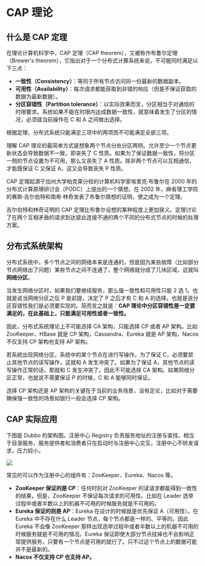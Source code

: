 # CAP 理论

## 什么是 CAP 定理

在理论计算机科学中，CAP 定理（CAP theorem），又被称作布鲁尔定理（Brewer's theorem），它指出对于一个分布式计算系统来说，不可能同时满足以下三点：

* **一致性（Consistency）**：等同于所有节点访问同一份最新的数据副本。
* **可用性（Availability）**：每次请求都能获取到非错的响应（但是不保证获取的数据为最新数据）。
* **分区容错性（Partition tolerance）**：以实际效果而言，分区相当于对通信的时限要求。系统如果不能在时限内达成数据一致性，就意味着发生了分区的情况，必须就当前操作在 C 和 A 之间做出选择。

根据定理，分布式系统只能满足三项中的两项而不可能满足全部三项。

理解 CAP 理论的最简单方式是想象两个节点分处分区两侧。允许至少一个节点更新状态会导致数据不一致，即丧失了 C 性质。如果为了保证数据一致性，将分区一侧的节点设置为不可用，那么又丧失了 A 性质。除非两个节点可以互相通信，才能既保证 C 又保证 A，这又会导致丧失 P 性质。

CAP 定理起源于加州大学柏克莱分校的计算机科学家埃里克·布鲁尔在 2000 年的分布式计算原理研讨会（PODC）上提出的一个猜想。在 2002 年，麻省理工学院的赛斯·吉尔伯特和南希·林奇发表了布鲁尔猜想的证明，使之成为一个定理。

吉尔伯特和林奇证明的 CAP 定理比布鲁尔设想的某种程度上更加狭义。定理讨论了在两个互相矛盾的请求到达彼此连接不通的两个不同的分布式节点的时候的处理方案。

## 分布式系统架构

分布式系统中，多个节点之间的网络本来是连通的，但是因为某些故障（比如部分节点网络出了问题）某些节点之间不连通了，整个网络就分成了几块区域，这就叫 **网络分区**。

当发生网络分区时，如果我们要继续服务，那么强一致性和可用性只能 2 选 1。也就是说当网络分区之后 P 是前提，决定了 P 之后才有 C 和 A 的选择。也就是说分区容错性我们是必须要实现的。简而言之就是：**CAP 理论中分区容错性是一定要满足的，在此基础上，只能满足可用性或者一致性。**

因此，分布式系统理论上不可能选择 CA 架构，只能选择 CP 或者 AP 架构。比如 ZooKeeper、HBase 就是 CP 架构，Cassandra、Eureka 就是 AP 架构，Nacos 不仅支持 CP 架构也支持 AP 架构。

若系统出现网络分区，系统中的某个节点在进行写操作。为了保证 C，必须要禁止其他节点的读写操作，这就和 A 发生冲突了。如果为了保证 A，其他节点的读写操作正常的话，那就和 C 发生冲突了。因此不可能选择 CA 架构。如果网络分区正常，也就说不需要保证 P 的时候，C 和 A 能够同时保证。

选择 CP 架构还是 AP 架构的关键在于当前的业务场景，没有定论，比如对于需要确保强一致性的场景如银行一般会选择 CP 架构。

## CAP 实际应用

下图是 Dubbo 的架构图。注册中心 Registry 负责服务地址的注册与查找，相当于目录服务，服务提供者和消费者只在启动时与注册中心交互，注册中心不转发请求，压力较小。

<img src="/images/2025-04-26_22-07-16.png" style="margin: 0 auto">

常见的可以作为注册中心的组件有：ZooKeeper、Eureka、Nacos 等。

* **ZooKeeper 保证的是 CP**：任何时刻对 ZooKeeper 的读请求都能得到一致性的结果，但是，ZooKeeper 不保证每次请求的可用性。比如在 Leader 选举过程中或者半数以上的机器不可用的时候服务就是不可用的。
* **Eureka 保证的则是 AP**：Eureka 在设计的时候就是优先保证 A（可用性）。在 Eureka 中不存在什么 Leader 节点，每个节点都是一样的、平等的。因此 Eureka 不会像 ZooKeeper 那样出现选举过程中或者半数以上的机器不可用的时候服务就是不可用的情况。Eureka 保证即使大部分节点挂掉也不会影响正常提供服务，只要有一个节点是可用的就行了。只不过这个节点上的数据可能并不是最新的。
* **Nacos 不仅支持 CP 也支持 AP。**
